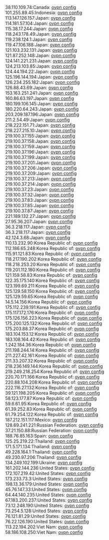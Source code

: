 38.110.109.74:Canada: [ovpn config](vpn/38_110_109_74.ovpn)  
101.255.89.45:Indonesia: [ovpn config](vpn/101_255_89_45.ovpn)  
113.147.126.157:Japan: [ovpn config](vpn/113_147_126_157.ovpn)  
114.181.57.104:Japan: [ovpn config](vpn/114_181_57_104.ovpn)  
115.38.17.244:Japan: [ovpn config](vpn/115_38_17_244.ovpn)  
118.243.178.49:Japan: [ovpn config](vpn/118_243_178_49.ovpn)  
119.238.124.1:Japan: [ovpn config](vpn/119_238_124_1.ovpn)  
119.47.106.188:Japan: [ovpn config](vpn/119_47_106_188.ovpn)  
121.103.232.131:Japan: [ovpn config](vpn/121_103_232_131.ovpn)  
121.87.252.148:Japan: [ovpn config](vpn/121_87_252_148.ovpn)  
124.141.221.231:Japan: [ovpn config](vpn/124_141_221_231.ovpn)  
124.213.103.85:Japan: [ovpn config](vpn/124_213_103_85.ovpn)  
124.44.194.22:Japan: [ovpn config](vpn/124_44_194_22.ovpn)  
125.196.144.194:Japan: [ovpn config](vpn/125_196_144_194.ovpn)  
126.234.255.182:Japan: [ovpn config](vpn/126_234_255_182.ovpn)  
126.88.43.69:Japan: [ovpn config](vpn/126_88_43_69.ovpn)  
153.163.251.241:Japan: [ovpn config](vpn/153_163_251_241.ovpn)  
160.86.63.197:Japan: [ovpn config](vpn/160_86_63_197.ovpn)  
180.199.106.145:Japan: [ovpn config](vpn/180_199_106_145.ovpn)  
180.220.64.243:Japan: [ovpn config](vpn/180_220_64_243.ovpn)  
203.209.187.196:Japan: [ovpn config](vpn/203_209_187_196.ovpn)  
211.2.54.49:Japan: [ovpn config](vpn/211_2_54_49.ovpn)  
218.222.151.71:Japan: [ovpn config](vpn/218_222_151_71.ovpn)  
218.227.215.10:Japan: [ovpn config](vpn/218_227_215_10.ovpn)  
219.100.37.155:Japan: [ovpn config](vpn/219_100_37_155.ovpn)  
219.100.37.158:Japan: [ovpn config](vpn/219_100_37_158.ovpn)  
219.100.37.159:Japan: [ovpn config](vpn/219_100_37_159.ovpn)  
219.100.37.196:Japan: [ovpn config](vpn/219_100_37_196.ovpn)  
219.100.37.199:Japan: [ovpn config](vpn/219_100_37_199.ovpn)  
219.100.37.201:Japan: [ovpn config](vpn/219_100_37_201.ovpn)  
219.100.37.206:Japan: [ovpn config](vpn/219_100_37_206.ovpn)  
219.100.37.209:Japan: [ovpn config](vpn/219_100_37_209.ovpn)  
219.100.37.213:Japan: [ovpn config](vpn/219_100_37_213.ovpn)  
219.100.37.214:Japan: [ovpn config](vpn/219_100_37_214.ovpn)  
219.100.37.23:Japan: [ovpn config](vpn/219_100_37_23.ovpn)  
219.100.37.32:Japan: [ovpn config](vpn/219_100_37_32.ovpn)  
219.100.37.83:Japan: [ovpn config](vpn/219_100_37_83.ovpn)  
219.100.37.85:Japan: [ovpn config](vpn/219_100_37_85.ovpn)  
219.100.37.87:Japan: [ovpn config](vpn/219_100_37_87.ovpn)  
221.189.132.27:Japan: [ovpn config](vpn/221_189_132_27.ovpn)  
27.95.36.207:Japan: [ovpn config](vpn/27_95_36_207.ovpn)  
36.3.218.117:Japan: [ovpn config](vpn/36_3_218_117.ovpn)  
36.3.218.117:Japan: [ovpn config](vpn/36_3_218_117.ovpn)  
42.124.3.68:Japan: [ovpn config](vpn/42_124_3_68.ovpn)  
110.13.232.90:Korea Republic of: [ovpn config](vpn/110_13_232_90.ovpn)  
112.186.65.248:Korea Republic of: [ovpn config](vpn/112_186_65_248.ovpn)  
115.91.121.83:Korea Republic of: [ovpn config](vpn/115_91_121_83.ovpn)  
118.217.190.202:Korea Republic of: [ovpn config](vpn/118_217_190_202.ovpn)  
118.218.253.20:Korea Republic of: [ovpn config](vpn/118_218_253_20.ovpn)  
119.201.112.180:Korea Republic of: [ovpn config](vpn/119_201_112_180.ovpn)  
121.159.58.83:Korea Republic of: [ovpn config](vpn/121_159_58_83.ovpn)  
122.35.175.140:Korea Republic of: [ovpn config](vpn/122_35_175_140.ovpn)  
123.199.69.211:Korea Republic of: [ovpn config](vpn/123_199_69_211.ovpn)  
125.129.58.150:Korea Republic of: [ovpn config](vpn/125_129_58_150.ovpn)  
125.129.59.65:Korea Republic of: [ovpn config](vpn/125_129_59_65.ovpn)  
14.5.14.156:Korea Republic of: [ovpn config](vpn/14_5_14_156.ovpn)  
175.112.239.191:Korea Republic of: [ovpn config](vpn/175_112_239_191.ovpn)  
175.117.172.176:Korea Republic of: [ovpn config](vpn/175_117_172_176.ovpn)  
175.126.156.223:Korea Republic of: [ovpn config](vpn/175_126_156_223.ovpn)  
175.200.125.132:Korea Republic of: [ovpn config](vpn/175_200_125_132.ovpn)  
175.203.88.37:Korea Republic of: [ovpn config](vpn/175_203_88_37.ovpn)  
183.104.153.12:Korea Republic of: [ovpn config](vpn/183_104_153_12.ovpn)  
183.108.164.42:Korea Republic of: [ovpn config](vpn/183_108_164_42.ovpn)  
1.242.184.36:Korea Republic of: [ovpn config](vpn/1_242_184_36.ovpn)  
211.198.244.14:Korea Republic of: [ovpn config](vpn/211_198_244_14.ovpn)  
211.227.42.161:Korea Republic of: [ovpn config](vpn/211_227_42_161.ovpn)  
211.33.207.32:Korea Republic of: [ovpn config](vpn/211_33_207_32.ovpn)  
218.236.149.144:Korea Republic of: [ovpn config](vpn/218_236_149_144.ovpn)  
219.249.218.254:Korea Republic of: [ovpn config](vpn/219_249_218_254.ovpn)  
220.70.171.166:Korea Republic of: [ovpn config](vpn/220_70_171_166.ovpn)  
220.88.104.208:Korea Republic of: [ovpn config](vpn/220_88_104_208.ovpn)  
222.116.27.132:Korea Republic of: [ovpn config](vpn/222_116_27_132.ovpn)  
39.121.198.205:Korea Republic of: [ovpn config](vpn/39_121_198_205.ovpn)  
58.123.177.87:Korea Republic of: [ovpn config](vpn/58_123_177_87.ovpn)  
59.6.61.95:Korea Republic of: [ovpn config](vpn/59_6_61_95.ovpn)  
61.39.252.83:Korea Republic of: [ovpn config](vpn/61_39_252_83.ovpn)  
61.79.254.122:Korea Republic of: [ovpn config](vpn/61_79_254_122.ovpn)  
187.212.151.117:Mexico: [ovpn config](vpn/187_212_151_117.ovpn)  
128.69.241.221:Russian Federation: [ovpn config](vpn/128_69_241_221.ovpn)  
37.21.150.88:Russian Federation: [ovpn config](vpn/37_21_150_88.ovpn)  
188.76.85.163:Spain: [ovpn config](vpn/188_76_85_163.ovpn)  
125.25.219.22:Thailand: [ovpn config](vpn/125_25_219_22.ovpn)  
171.5.171.134:Thailand: [ovpn config](vpn/171_5_171_134.ovpn)  
49.228.164.1:Thailand: [ovpn config](vpn/49_228_164_1.ovpn)  
49.230.97.206:Thailand: [ovpn config](vpn/49_230_97_206.ovpn)  
134.249.102.199:Ukraine: [ovpn config](vpn/134_249_102_199.ovpn)  
161.202.144.236:United States: [ovpn config](vpn/161_202_144_236.ovpn)  
172.107.219.42:United States: [ovpn config](vpn/172_107_219_42.ovpn)  
173.233.73.3:United States: [ovpn config](vpn/173_233_73_3.ovpn)  
198.13.36.179:United States: [ovpn config](vpn/198_13_36_179.ovpn)  
45.76.147.33:United States: [ovpn config](vpn/45_76_147_33.ovpn)  
64.44.140.235:United States: [ovpn config](vpn/64_44_140_235.ovpn)  
67.183.200.237:United States: [ovpn config](vpn/67_183_200_237.ovpn)  
73.12.248.190:United States: [ovpn config](vpn/73_12_248_190.ovpn)  
73.254.5.128:United States: [ovpn config](vpn/73_254_5_128.ovpn)  
76.121.81.29:United States: [ovpn config](vpn/76_121_81_29.ovpn)  
76.22.126.190:United States: [ovpn config](vpn/76_22_126_190.ovpn)  
113.22.194.202:Viet Nam: [ovpn config](vpn/113_22_194_202.ovpn)  
58.186.108.250:Viet Nam: [ovpn config](vpn/58_186_108_250.ovpn)  
